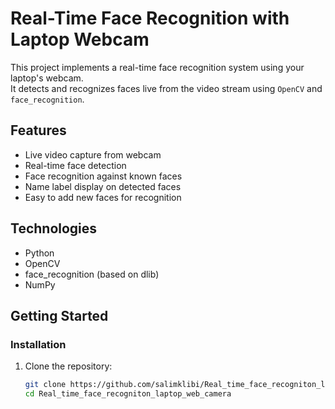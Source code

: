 # Real-Time Face Recognition with Laptop Webcam

This project implements a real-time face recognition system using your laptop's webcam.  
It detects and recognizes faces live from the video stream using `OpenCV` and `face_recognition`.

## Features
- Live video capture from webcam
- Real-time face detection
- Face recognition against known faces
- Name label display on detected faces
- Easy to add new faces for recognition

## Technologies
- Python
- OpenCV
- face_recognition (based on dlib)
- NumPy

## Getting Started

### Installation
1. Clone the repository:
   ```bash
   git clone https://github.com/salimklibi/Real_time_face_recogniton_laptop_web_camera.git
   cd Real_time_face_recogniton_laptop_web_camera
